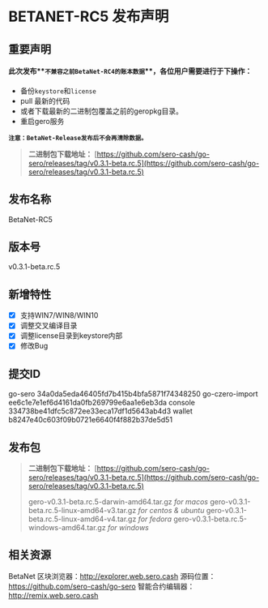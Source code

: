 # BETANET-RC5 发布声明



## 重要声明

#### 此次发布**`不兼容之前BetaNet-RC4的账本数据`**，各位用户需要进行于下操作：

* 备份`keystore`和`license`
* pull 最新的代码
* 或者下载最新的二进制包覆盖之前的geropkg目录。
* 重启gero服务

**`注意：BetaNet-Release发布后不会再清除数据。`**

> **二进制包下载地址：**
> [https://github.com/sero-cash/go-sero/releases/tag/v0.3.1-beta.rc.5](https://github.com/sero-cash/go-sero/releases/tag/v0.3.1-beta.rc.5)

## 发布名称

BetaNet-RC5

## 版本号

v0.3.1-beta.rc.5

## 新增特性

- [x] 支持WIN7/WIN8/WIN10
- [x] 调整交叉编译目录
- [x] 调整license目录到keystore内部
- [x] 修改Bug

## 提交ID

go-sero 34a0da5eda46405fd7b415b4bfa5871f74348250
go-czero-import ee6c1e7e1ef6d4161da0fb269799e6aa1e6eb3da
console 334738be41dfc5c872ee33eca17df1d5643ab4d3
wallet b8247e40c603f09b0721e6640f4f882b37de5d51


## 发布包
> **二进制包下载地址：**
> [https://github.com/sero-cash/go-sero/releases/tag/v0.3.1-beta.rc.5](https://github.com/sero-cash/go-sero/releases/tag/v0.3.1-beta.rc.5)
>
> gero-v0.3.1-beta.rc.5-darwin-amd64.tar.gz  _for macos_
> gero-v0.3.1-beta.rc.5-linux-amd64-v3.tar.gz  _for centos & ubuntu_
> gero-v0.3.1-beta.rc.5-linux-amd64-v4.tar.gz  _for fedora_
> gero-v0.3.1-beta.rc.5-windows-amd64.tar.gz  _for windows_

## 相关资源

BetaNet 区块浏览器：http://explorer.web.sero.cash
源码位置：https://github.com/sero-cash/go-sero
智能合约编辑器：http://remix.web.sero.cash